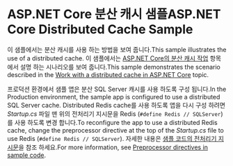 # <a name="aspnet-core-distributed-cache-sample"></a><span data-ttu-id="d3d14-101">ASP.NET Core 분산 캐시 샘플</span><span class="sxs-lookup"><span data-stu-id="d3d14-101">ASP.NET Core Distributed Cache Sample</span></span>

<span data-ttu-id="d3d14-102">이 샘플에서는 분산 캐시를 사용 하는 방법을 보여 줍니다.</span><span class="sxs-lookup"><span data-stu-id="d3d14-102">This sample illustrates the use of a distributed cache.</span></span> <span data-ttu-id="d3d14-103">이 샘플에서는 [ASP.NET Core의 분산 캐시 작업](https://docs.microsoft.com/aspnet/core/performance/caching/distributed) 항목에서 설명 하는 시나리오를 보여 줍니다.</span><span class="sxs-lookup"><span data-stu-id="d3d14-103">This sample demonstrates the scenario described in the [Work with a distributed cache in ASP.NET Core](https://docs.microsoft.com/aspnet/core/performance/caching/distributed) topic.</span></span>

<span data-ttu-id="d3d14-104">프로덕션 환경에서 샘플 앱은 분산 SQL Server 캐시를 사용 하도록 구성 됩니다.</span><span class="sxs-lookup"><span data-stu-id="d3d14-104">In the Production environment, the sample app is configured to use a distributed SQL Server cache.</span></span> <span data-ttu-id="d3d14-105">Distributed Redis cache를 사용 하도록 앱을 다시 구성 하려면 *Startup.cs* 파일 맨 위의 전처리기 지시문을 Redis (`#define Redis // SQLServer`)를 사용 하도록 변경 합니다.</span><span class="sxs-lookup"><span data-stu-id="d3d14-105">To reconfigure the app to use a distributed Redis cache, change the preprocessor directive at the top of the *Startup.cs* file to use Redis (`#define Redis // SQLServer`).</span></span> <span data-ttu-id="d3d14-106">자세한 내용은 [샘플 코드의 전처리기 지시문](https://docs.microsoft.com/aspnet/core/#preprocessor-directives-in-sample-code)을 참조 하세요.</span><span class="sxs-lookup"><span data-stu-id="d3d14-106">For more information, see [Preprocessor directives in sample code](https://docs.microsoft.com/aspnet/core/#preprocessor-directives-in-sample-code).</span></span>
